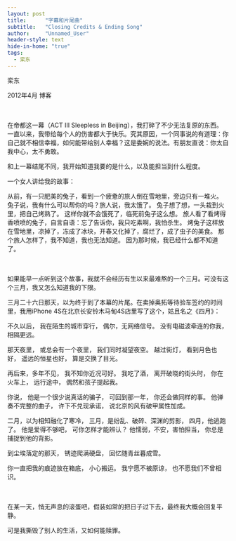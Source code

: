 ```yaml
---
layout: post
title: 		"字幕和片尾曲"
subtitle: 	"Closing Credits & Ending Song"
author: 	"Unnamed_User"
header-style: text
hide-in-home: "true"
tags:
  - 栾东
---
```


栾东

2012年4月 博客

　　

在帝都这一幕（ACT III Sleepless in Beijing），我打碎了不少无法复原的东西。一直以来，我带给每个人的伤害都大于快乐。究其原因，一个同事说的有道理：你自己就不相信幸福，如何能带给别人幸福？这是委婉的说法。有朋友直说：你太自我中心，太不勇敢。

和上一幕结尾不同，我开始知道我要的是什么，以及能担当到什么程度。

一个女人讲给我的故事：

从前，有一只肥美的兔子，看到一个疲惫的旅人倒在雪地里，旁边只有一堆火。 
兔子说，我有什么可以帮你的吗？旅人说，我太饿了。 
兔子想了想，一头栽到火里，把自己烤熟了。 
这样你就不会饿死了，临死前兔子这么想。 
旅人看了看烤得香喷喷的兔子，自言自语：忘了告诉你，我只吃素啊，我怕杀生。 
烤兔子这样放在雪地里，凉掉了，冻成了冰块，开春又化掉了，腐烂了，成了虫子的美食。 
那个旅人怎样了，我不知道，我也无法知道。 
因为那时候，我已经什么都不知道了。 

　　

如果能早一点听到这个故事，我就不会经历有生以来最难熬的一个三月。可没有这个三月，我又怎么知道我的下限。

三月二十六日那天，以为终于到了本幕的片尾。在卖掉奥拓等待验车签约的时间里，我用iPhone 4S在北京长安铃木马甸4S店里写了这个，姑且名之《四月》：

不久以后， 
我在陌生的城市穿行， 
偶尔，无网络信号。 
没有电磁波牵连的你我， 
相隔更远。 

那天夜里， 
或总会有一个夜里， 
我们同时凝望夜空。 
越过街灯， 
看到月色也好， 
遥远的恒星也好， 
算是交换了目光。 

再后来，多年不见， 
我不知你近况可好。 
我吃了酒， 
离开破晓的街头时， 
你在火车上， 
远行途中， 
偶然和孩子提起我。 

你说， 
他是一个很少说真话的骗子， 
可回到那一年， 
你还会做同样的事。 
他弹奏不完整的曲子， 
许下不兑现承诺， 
说北京的风有破甲属性加成。 

二月，以为相知融化了寒冷， 
三月，是纷乱、破碎、深渊的剪影， 
四月，他逃跑了。 
他是爱得不够吧， 
可你怎样才能辨认？ 
他懦弱，不安，害怕担当， 
你总是捕捉到他的背影。 

到尘埃落定的那天， 
锈迹爬满硬盘， 
回忆随青丝暮成雪。 

你一直把我的痕迹放在箱底， 
小心搬运。 
我宁愿不被原谅， 
也不愿我们不曾相识。 

　　

在某一天，悄无声息的滚蛋吧，假装如常的把日子过下去，最终我大概会回复平静。

可是我撕毁了别人的生活，又如何能赎罪。

　　

